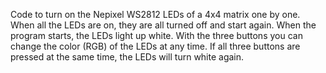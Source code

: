 Code to turn on the Nepixel WS2812 LEDs of a 4x4 matrix one by one. When all the LEDs are on, they are all turned off and start again.
When the program starts, the LEDs light up white. With the three buttons you can change the color (RGB) of the LEDs at any time. If all three buttons are pressed at the same time, the LEDs will turn white again.
